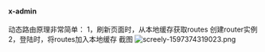 #### x-admin
动态路由原理非常简单：
1，刷新页面时，从本地缓存获取routes 创建router实例
2，登陆时，将routes加入本地缓存
截图
![screely-1597374319023.png](https://i.loli.net/2020/08/14/k8dU3WYVS2XozfL.png)